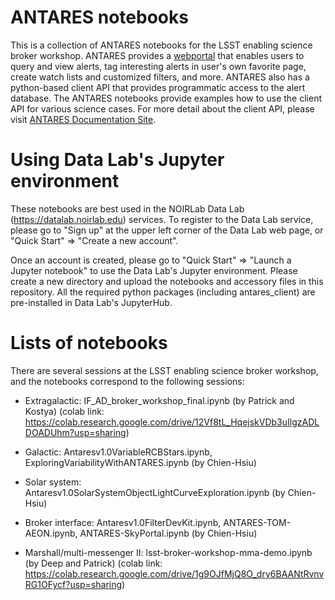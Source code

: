 # ANTARES notebooks
This is a collection of ANTARES notebooks for the LSST enabling science broker workshop. ANTARES provides a [webportal](antares.noirlab.edu) that enables users to query and view alerts, tag interesting alerts in user's own favorite page, create watch lists and customized filters, and more. ANTARES also has a python-based client API that provides programmatic access to the alert database. The ANTARES notebooks provide examples how to use the client API for various science cases. For more detail about the client API, please visit [ANTARES Documentation Site](https://noao.gitlab.io/antares/filter-documentation/).

# Using Data Lab's Jupyter environment
These notebooks are best used in the NOIRLab Data Lab (https://datalab.noirlab.edu) services. To register to the Data Lab service, please go to "Sign up" at the upper left corner of the Data Lab web page, or "Quick Start" => "Create a new account". 

Once an account is created, please go to "Quick Start" => "Launch a Jupyter notebook" to use the Data Lab's Jupyter environment. Please create a new directory and upload the notebooks and accessory files in this repository. All the required python packages (including antares_client) are pre-installed in Data Lab's JupyterHub.

# Lists of notebooks
There are several sessions at the LSST enabling science broker workshop, and the notebooks correspond to the following sessions:

- Extragalactic: IF_AD_broker_workshop_final.ipynb (by Patrick and Kostya) (colab link: https://colab.research.google.com/drive/12Vf8tL_HqejskVDb3uIlgzADLDOADUhm?usp=sharing)

- Galactic: Antaresv1.0VariableRCBStars.ipynb, ExploringVariabilityWithANTARES.ipynb (by Chien-Hsiu)

- Solar system: Antaresv1.0SolarSystemObjectLightCurveExploration.ipynb (by Chien-Hsiu)

- Broker interface: Antaresv1.0FilterDevKit.ipynb, ANTARES-TOM-AEON.ipynb, ANTARES-SkyPortal.ipynb (by Chien-Hsiu)

- Marshall/multi-messenger II: lsst-broker-workshop-mma-demo.ipynb (by Deep and Patrick) (colab link: https://colab.research.google.com/drive/1g9OJfMjQ8O_dry6BAANtRvnvRG1OFycf?usp=sharing)
